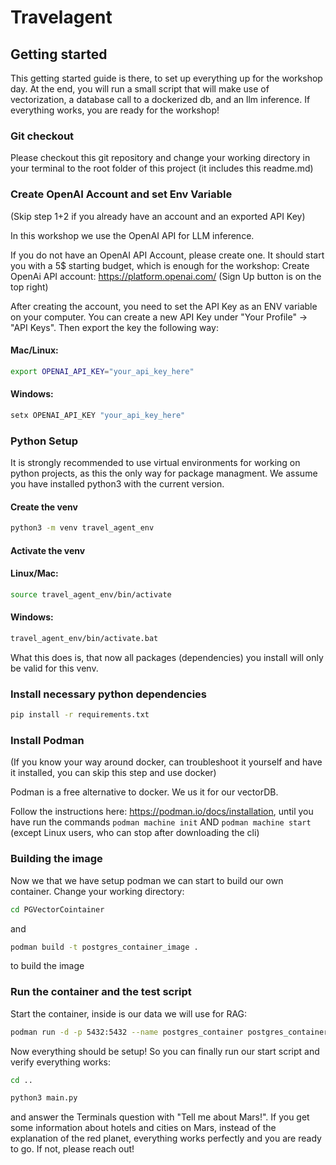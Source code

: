 # Travelagent

## Getting started
This getting started guide is there, to set up everything up for the workshop day. At the end, you will run a small script
that will make use of vectorization, a database call to a dockerized db, and an llm inference. If everything works, you are ready for the workshop!

### Git checkout
Please checkout this git repository and change your working directory in your terminal to the root folder of this project (it includes this readme.md)

### Create OpenAI Account and set Env Variable
(Skip step 1+2 if you already have an account and an exported API Key)

In this workshop we use the OpenAI API  for LLM inference.

If you do not have an OpenAI API Account, please create one. It should start you with a 5$ starting budget, 
which is enough for the workshop: Create OpenAi API account: https://platform.openai.com/ (Sign Up button is on the top right)

After creating the account, you need to set the API Key as an ENV variable on your computer. 
    You can create a new API Key under "Your Profile" -> "API Keys". Then export the key the following way:

#### Mac/Linux:
```bash
export OPENAI_API_KEY="your_api_key_here"
```

#### Windows: 
```bash
setx OPENAI_API_KEY "your_api_key_here"
```
### Python Setup
It is strongly recommended to use virtual environments for working on 
python projects, as this the only way for package managment. We assume you have installed python3 with the current version. 
#### Create the venv
```bash
python3 -m venv travel_agent_env
```
#### Activate the venv

#### Linux/Mac: 
```bash
source travel_agent_env/bin/activate
```

#### Windows: 
```bash
travel_agent_env/bin/activate.bat
```
What this does is, that now all packages (dependencies) you install will only be valid for this venv.

### Install necessary python dependencies
```bash
pip install -r requirements.txt
```

### Install Podman
(If you know your way around docker, can troubleshoot it yourself and have it installed, you can skip this step and use docker) 

Podman is a free alternative to docker. We us it for our vectorDB. 

Follow the instructions here: https://podman.io/docs/installation, until you have run the commands ```podman machine init``` AND ```podman machine start``` (except Linux users, who can stop after downloading the cli)

### Building the image
Now we that we have setup podman we can start to build our own container.
Change your working directory: 
```bash 
cd PGVectorCointainer
``` 
and 
```bash 
podman build -t postgres_container_image .
``` 
to build the image

### Run the container and the test script

Start the container, inside is our data we will use for RAG:
```bash
podman run -d -p 5432:5432 --name postgres_container postgres_container_image
```
Now everything should be setup! So you can finally run our start script and verify everything works: 
```bash
cd ..
```
```bash
python3 main.py
```
and answer the Terminals question with "Tell me about Mars!". If you get some information about hotels and cities on Mars,
    instead of the explanation of the red planet, everything works perfectly and you are ready to go. If not, please reach out!

